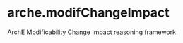 arche.modifChangeImpact
=======================

ArchE Modificability Change Impact reasoning framework
